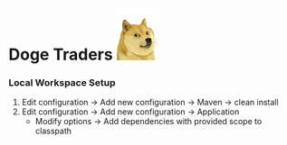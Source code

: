
# Doge Traders <img align="center-" alt="Doge Traders" width="75x" src="assets/images/doge.png" style="padding-right:10px;" />

### Local Workspace Setup

1. Edit configuration -> Add new configuration -> Maven -> clean install
2. Edit configuration -> Add new configuration -> Application
    * Modify options -> Add dependencies with provided scope to classpath